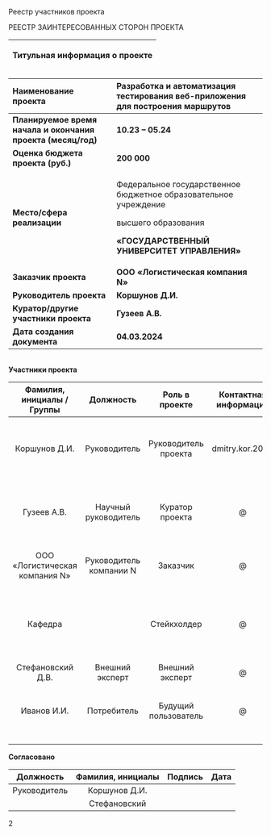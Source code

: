 ﻿Реестр участников проекта

РЕЕСТР ЗАИНТЕРЕСОВАННЫХ СТОРОН ПРОЕКТА

|<p>**Титульная информация о проекте**</p><p></p>|
| :-: |

|**Наименование проекта**|**Разработка и автоматизация тестирования веб-приложения для построения маршрутов**|
| :- | :- |
|**Планируемое время начала и окончания проекта (месяц/год)**|**10.23 – 05.24**|
|**Оценка бюджета проекта (руб.)**|**200 000**|
|**Место/сфера реализации**|<p>Федеральное государственное бюджетное образовательное учреждение</p><p>высшего образования</p><p>**«ГОСУДАРСТВЕННЫЙ УНИВЕРСИТЕТ УПРАВЛЕНИЯ»**</p>|
|**Заказчик проекта**|**ООО «Логистическая компания N»**|
|**Руководитель проекта**|**Коршунов Д.И.**|
|**Куратор/другие участники проекта**|**Гузеев А.В.**|
|**Дата создания документа**|**04.03.2024**|

||
| :-: |

**Участники проекта**


|**Фамилия, инициалы /Группы**|**Должность**|**Роль в проекте**|**Контактная информация**|**Требования**|**Влияние**|
| :-: | :-: | :-: | :-: | :-: | :-: |
|Коршунов Д.И.|Руководитель|Руководитель проекта|dmitry.kor.2002|Реализовать проект по разработке веб-приложения для построения маршрутов|Существенное|
|Гузеев А.В.|Научный руководитель|Куратор проекта|@|Реализовать проект по разработке веб-приложения для построения маршрутов|Существенное|
|ООО «Логистическая компания N»|Руководитель компании N|Заказчик|@|Получить готовый проект к назначенным срокам|Существенное|
|Кафедра||Стейкхолдер|@|Соблюдение нормативно-законодательной базы при выполнении работ по проекту|Несущественное|
|Стефановский Д.В.|Внешний эксперт|Внешний эксперт|@|Рецензирование|Несущественное|
|Иванов И.И.|Потребитель|Будущий пользователь|@|Получить удобное приложения для построения маршрутов|Несущественное|
|||||||
|||||||

**Согласовано**


|**Должность**|**Фамилия, инициалы**|**Подпись**|**Дата**|
| :-: | :-: | :-: | :-: |
|Руководитель |Коршунов Д.И.|||
||Стефановский|||


2

